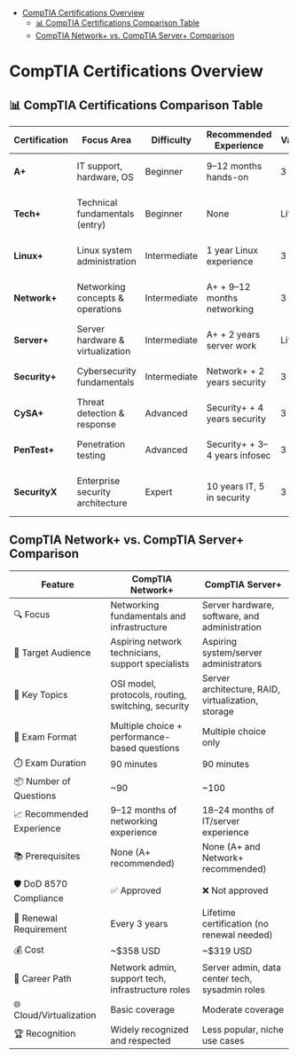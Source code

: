 - [CompTIA Certifications Overview](#comptia-certifications-overview)
  - [📊 CompTIA Certifications Comparison Table](#-comptia-certifications-comparison-table)
  - [CompTIA Network+ vs. CompTIA Server+ Comparison](#comptia-network-vs-comptia-server-comparison)
# CompTIA Certifications Overview
## 📊 CompTIA Certifications Comparison Table
| Certification   | Focus Area                      | Difficulty | Recommended Experience       | Validity     | Cost (USD) | Career Roles                          |
|----------------|----------------------------------|------------|------------------------------|--------------|------------|----------------------------------------|
| **A+**          | IT support, hardware, OS         | Beginner   | 9–12 months hands-on         | 3 years      | $492       | Help Desk, Support Technician          |
| **Tech+**       | Technical fundamentals (entry)   | Beginner   | None                         | Lifetime     | ~$134      | Entry-level IT, non-technical roles    |
| **Linux+**      | Linux system administration      | Intermediate| 1 year Linux experience      | 3 years      | $358       | Linux Admin, DevOps, SysAdmin          |
| **Network+**    | Networking concepts & operations | Intermediate| A+ + 9–12 months networking  | 3 years      | $358       | Network Admin, Infrastructure Tech     |
| **Server+**     | Server hardware & virtualization | Intermediate| A+ + 2 years server work     | Lifetime     | $358       | Server Admin, Data Center Tech         |
| **Security+**   | Cybersecurity fundamentals       | Intermediate| Network+ + 2 years security  | 3 years      | $392       | Security Analyst, IT Auditor           |
| **CySA+**       | Threat detection & response      | Advanced   | Security+ + 4 years security | 3 years      | $392       | SOC Analyst, Threat Hunter             |
| **PenTest+**    | Penetration testing              | Advanced   | Security+ + 3–4 years infosec| 3 years      | $404       | Ethical Hacker, Pen Tester             |
| **SecurityX**   | Enterprise security architecture | Expert     | 10 years IT, 5 in security   | 3 years      | $509       | Security Architect, Senior Analyst     |


## CompTIA Network+ vs. CompTIA Server+ Comparison
| Feature                      | CompTIA Network+                                | CompTIA Server+                                  |
|-----------------------------|--------------------------------------------------|--------------------------------------------------|
| 🔍 Focus                    | Networking fundamentals and infrastructure       | Server hardware, software, and administration    |
| 🎯 Target Audience          | Aspiring network technicians, support specialists| Aspiring system/server administrators            |
| 🧠 Key Topics               | OSI model, protocols, routing, switching, security| Server architecture, RAID, virtualization, storage|
| 🧪 Exam Format              | Multiple choice + performance-based questions    | Multiple choice only                             |
| ⏱️ Exam Duration            | 90 minutes                                       | 90 minutes                                       |
| 📦 Number of Questions      | ~90                                              | ~100                                              |
| 📈 Recommended Experience   | 9–12 months of networking experience             | 18–24 months of IT/server experience             |
| 📚 Prerequisites            | None (A+ recommended)                            | None (A+ and Network+ recommended)               |
| 🛡️ DoD 8570 Compliance      | ✅ Approved                                       | ❌ Not approved                                   |
| 🔁 Renewal Requirement      | Every 3 years                                    | Lifetime certification (no renewal needed)       |
| 💰 Cost                     | ~$358 USD                                        | ~$319 USD                                        |
| 🧭 Career Path              | Network admin, support tech, infrastructure roles| Server admin, data center tech, sysadmin roles   |
| 🌐 Cloud/Virtualization     | Basic coverage                                   | Moderate coverage                                |
| 🏆 Recognition              | Widely recognized and respected                  | Less popular, niche use cases                    |
